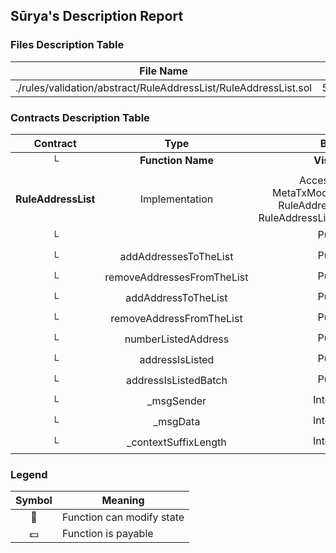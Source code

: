 ## Sūrya's Description Report

### Files Description Table


|  File Name  |  SHA-1 Hash  |
|-------------|--------------|
| ./rules/validation/abstract/RuleAddressList/RuleAddressList.sol | 5cbdfeb513dd3181dd8654b57e32bd0f4b49f981 |


### Contracts Description Table


|  Contract  |         Type        |       Bases      |                  |                 |
|:----------:|:-------------------:|:----------------:|:----------------:|:---------------:|
|     └      |  **Function Name**  |  **Visibility**  |  **Mutability**  |  **Modifiers**  |
||||||
| **RuleAddressList** | Implementation | AccessControl, MetaTxModuleStandalone, RuleAddressListInternal, RuleAddressListInvariantStorage |||
| └ | <Constructor> | Public ❗️ | 🛑  | MetaTxModuleStandalone |
| └ | addAddressesToTheList | Public ❗️ | 🛑  | onlyRole |
| └ | removeAddressesFromTheList | Public ❗️ | 🛑  | onlyRole |
| └ | addAddressToTheList | Public ❗️ | 🛑  | onlyRole |
| └ | removeAddressFromTheList | Public ❗️ | 🛑  | onlyRole |
| └ | numberListedAddress | Public ❗️ |   |NO❗️ |
| └ | addressIsListed | Public ❗️ |   |NO❗️ |
| └ | addressIsListedBatch | Public ❗️ |   |NO❗️ |
| └ | _msgSender | Internal 🔒 |   | |
| └ | _msgData | Internal 🔒 |   | |
| └ | _contextSuffixLength | Internal 🔒 |   | |


### Legend

|  Symbol  |  Meaning  |
|:--------:|-----------|
|    🛑    | Function can modify state |
|    💵    | Function is payable |
